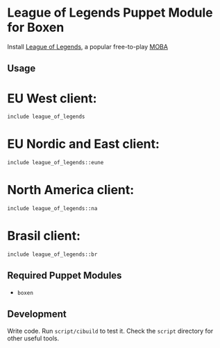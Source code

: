 # League of Legends Puppet Module for Boxen

Install [League of Legends](http://leagueoflegends.com), a popular free-to-play [MOBA](http://en.wikipedia.org/wiki/Multiplayer_online_battle_arena)

## Usage

# EU West client:

```puppet
include league_of_legends
```

# EU Nordic and East client:

```puppet
include league_of_legends::eune
```

# North America client:

```puppet
include league_of_legends::na
```

# Brasil client:

```puppet
include league_of_legends::br
```

## Required Puppet Modules

* `boxen`

## Development

Write code. Run `script/cibuild` to test it. Check the `script`
directory for other useful tools.